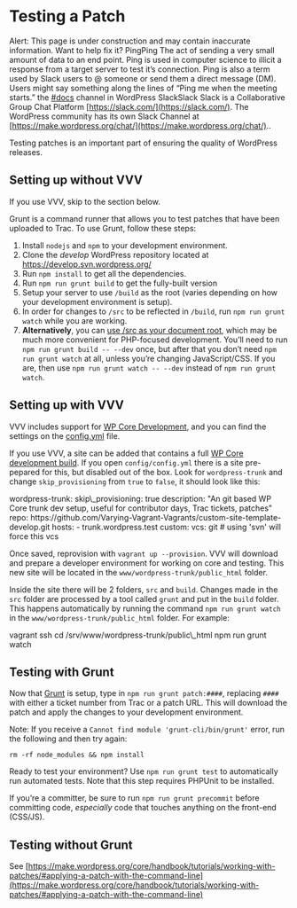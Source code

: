 # Testing a Patch

Alert: This page is under construction and may contain inaccurate information. Want to help fix it? PingPing The act of sending a very small amount of data to an end point. Ping is used in computer science to illicit a response from a target server to test it’s connection. Ping is also a term used by Slack users to @ someone or send them a direct message (DM). Users might say something along the lines of “Ping me when the meeting starts.” the [#docs](https://make.wordpress.org/core/tag/docs/) channel in WordPress SlackSlack Slack is a Collaborative Group Chat Platform [https://slack.com/](https://slack.com/). The WordPress community has its own Slack Channel at [https://make.wordpress.org/chat/](https://make.wordpress.org/chat/)..

Testing patches is an important part of ensuring the quality of WordPress releases.

## Setting up without VVV

If you use VVV, skip to the section below.

Grunt is a command runner that allows you to test patches that have been uploaded to Trac. To use Grunt, follow these steps:

1.  Install `nodejs` and `npm` to your development environment.
2.  Clone the *develop* WordPress repository located at https://develop.svn.wordpress.org/
3.  Run `npm install` to get all the dependencies.
4.  Run `npm run grunt build` to get the fully-built version
5.  Setup your server to use `/build` as the root (varies depending on how your development environment is setup).
6.  In order for changes to `/src` to be reflected in `/build`, run `npm run grunt watch` while you are working.
7.  **Alternatively**, you can [use /src as your document root](https://make.wordpress.org/core/2018/12/24/build-tools-weve-enabled-running-wordpress-from-src-again/), which may be much more convenient for PHP\-focused development. You’ll need to run `npm run grunt build -- --dev` once, but after that you don’t need `npm run grunt watch` at all, unless you’re changing JavaScript/CSS. If you are, then use `npm run grunt watch -- --dev` instead of `npm run grunt watch`.

## Setting up with VVV

VVV includes support for [WP Core Development](https://github.com/Varying-Vagrant-Vagrants/custom-site-template-develop/), and you can find the settings on the [config.yml](https://github.com/Varying-Vagrant-Vagrants/VVV/blob/develop/config/default-config.yml) file.

If you use VVV, a site can be added that contains a full [WP Core development build](https://github.com/Varying-Vagrant-Vagrants/custom-site-template-develop/). If you open `config/config.yml` there is a site pre-pepared for this, but disabled out of the box. Look for `wordpress-trunk` and change `skip_provisioning` from `true` to `false`, it should look like this:

</p>
  wordpress-trunk:
    skip\_provisioning: true
    description: "An git based WP Core trunk dev setup, useful for contributor days, Trac tickets, patches"
    repo: https://github.com/Varying-Vagrant-Vagrants/custom-site-template-develop.git
    hosts:
      - trunk.wordpress.test
    custom:
      vcs: git # using 'svn' will force this vcs
<p>

Once saved, reprovision with `vagrant up --provision`. VVV will download and prepare a developer environment for working on core and testing. This new site will be located in the `www/wordpress-trunk/public_html` folder.

Inside the site there will be 2 folders, `src` and `build`. Changes made in the `src` folder are processed by a tool called `grunt` and put in the `build` folder. This happens automatically by running the command `npm run grunt watch` in the `www/wordpress-trunk/public_html` folder. For example:

</p>
vagrant ssh
cd /srv/www/wordpress-trunk/public\_html
npm run grunt watch
<p>

## Testing with Grunt

Now that [Grunt](https://make.wordpress.org/core/handbook/tutorials/working-with-patches/#creating-and-applying-patches-with-grunt) is setup, type in `npm run grunt patch:####`, replacing `####` with either a ticket number from Trac or a patch URL. This will download the patch and apply the changes to your development environment.

Note: If you receive a `Cannot find module 'grunt-cli/bin/grunt'` error, run the following and then try again:

`rm -rf node_modules && npm install`

Ready to test your environment? Use `npm run grunt test` to automatically run automated tests. Note that this step requires PHPUnit to be installed.

If you’re a committer, be sure to run `npm run grunt precommit` before committing code, *especially* code that touches anything on the front-end (CSS/JS).

## Testing without Grunt

See [https://make.wordpress.org/core/handbook/tutorials/working-with-patches/#applying-a-patch-with-the-command-line](https://make.wordpress.org/core/handbook/tutorials/working-with-patches/#applying-a-patch-with-the-command-line)